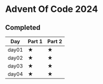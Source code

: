 # Advent Of Code 2024

## Completed

| Day   | Part 1 | Part 2 |
| ----- | ------ | ------ |
| day01 | ★      | ★      |
| day02 | ★      | ★      |
| day03 | ★      | ★      |
| day04 | ★      | ★      |
